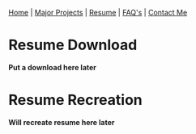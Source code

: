 [Home](home-page.md) | [Major Projects](Major_Projects.md) | [Resume](resume.md) | [FAQ's](FAQ.md) | [Contact Me](Contact_Me.md)

# Resume Download

**Put a download here later**

# Resume Recreation

**Will recreate resume here later**
